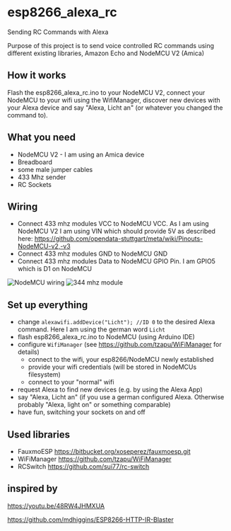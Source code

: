 # esp8266_alexa_rc
Sending RC Commands with Alexa

Purpose of this project is to send voice controlled RC commands using different existing libraries, Amazon Echo and NodeMCU V2 (Amica)

## How it works
Flash the esp8266_alexa_rc.ino to your NodeMCU V2, connect your NodeMCU to your wifi using the WifiManager, discover new devices with your Alexa device and say "Alexa, Licht an" (or whatever you changed the command to).


## What you need
* NodeMCU V2 - I am using an Amica device
* Breadboard
* some male jumper cables
* 433 Mhz sender
* RC Sockets

## Wiring
* Connect 433 mhz modules VCC to NodeMCU VCC. As I am using NodeMCU V2 I am using VIN which should provide 5V as described here: https://github.com/opendata-stuttgart/meta/wiki/Pinouts-NodeMCU-v2,-v3
* Connect 433 mhz modules GND to NodeMCU GND
* Connect 433 mhz modules Data to NodeMCU GPIO Pin. I am GPIO5 which is D1 on NodeMCU

![NodeMCU wiring](https://user-images.githubusercontent.com/1045651/34310934-91862f56-e75a-11e7-9a65-d8287ce97840.jpg)
![344 mhz module](https://user-images.githubusercontent.com/1045651/34310933-916863cc-e75a-11e7-8296-e150f3cb3199.jpg)

## Set up everything
* change `alexawifi.addDevice("Licht"); //ID 0` to the desired Alexa command. Here I am using the german word `Licht`
* flash esp8266_alexa_rc.ino to NodeMCU (using Arduino IDE)
* configure `WifiManager` (see https://github.com/tzapu/WiFiManager for details)
  * connect to the wifi, your esp8266/NodeMCU newly established
  * provide your wifi credentials (will be stored in NodeMCUs filesystem)
  * connect to your "normal" wifi
* request Alexa to find new devices (e.g. by using the Alexa App)
* say "Alexa, Licht an" (if you use a german configured Alexa. Otherwise probably "Alexa, light on" or something comparable)
* have fun, switching your sockets on and off

## Used libraries
* FauxmoESP https://bitbucket.org/xoseperez/fauxmoesp.git
* WiFiManager https://github.com/tzapu/WiFiManager
* RCSwitch https://github.com/sui77/rc-switch

## inspired by
https://youtu.be/48RW4JHMXUA

https://github.com/mdhiggins/ESP8266-HTTP-IR-Blaster
